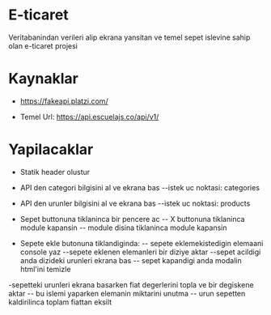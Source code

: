 # E-ticaret

Veritabanindan verileri alip ekrana yansitan ve temel sepet islevine sahip olan e-ticaret projesi

# Kaynaklar

- https://fakeapi.platzi.com/

- Temel Url: https://api.escuelajs.co/api/v1/

# Yapilacaklar

- Statik header olustur

- API den categori bilgisini al ve ekrana bas
  --istek uc noktasi: categories

- API den urunler bilgisini al ve ekrana bas
  --istek uc noktasi: products

- Sepet buttonuna tiklaninca bir pencere ac
  -- X buttonuna tiklaninca module kapansin
  -- module disina tiklaninca module kapansin

- Sepete ekle butonuna tiklandiginda:
  -- sepete eklemekistedigin elemaani console yaz
  --sepete eklenen elemanleri bir diziye aktar
  --sepet acildigi anda dizideki urunleri ekrana bas
  -- sepet kapandigi anda modalin html'ini temizle

-sepetteki urunleri ekrana basarken fiat degerlerini topla ve bir degiskene aktar
-- bu islemi yaparken elemanin miktarini unutma
-- urun sepetten kaldirilinca toplam fiattan eksilt
